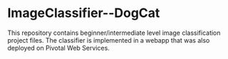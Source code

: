 # ImageClassifier--DogCat
 This repository contains beginner/intermediate level image classification project files. The classifier is implemented in a webapp that was also deployed on Pivotal Web Services.
